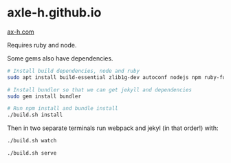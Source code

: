 # axle-h.github.io

[ax-h.com](http://ax-h.com)

Requires ruby and node.

Some gems also have dependencies.

```bash
# Install build dependencies, node and ruby
sudo apt install build-essential zlib1g-dev autoconf nodejs npm ruby-full

# Install bundler so that we can get jekyll and dependencies
sudo gem install bundler

# Run npm install and bundle install
./build.sh install
```

Then in two separate terminals run webpack and jekyl (in that order!) with:

```bash
./build.sh watch
```

```bash
./build.sh serve
```
